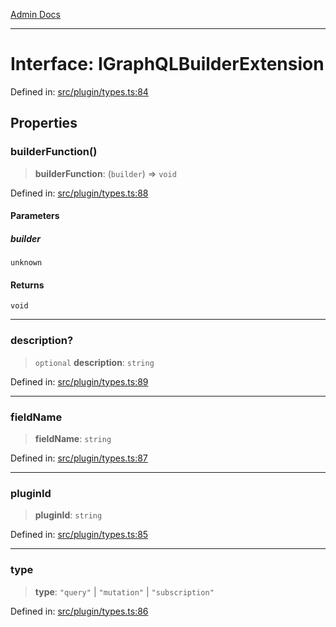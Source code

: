 [Admin Docs](/)

***

# Interface: IGraphQLBuilderExtension

Defined in: [src/plugin/types.ts:84](https://github.com/Sourya07/talawa-api/blob/583d62db9438de398bb9012a4a2617e2cb268b08/src/plugin/types.ts#L84)

## Properties

### builderFunction()

> **builderFunction**: (`builder`) => `void`

Defined in: [src/plugin/types.ts:88](https://github.com/Sourya07/talawa-api/blob/583d62db9438de398bb9012a4a2617e2cb268b08/src/plugin/types.ts#L88)

#### Parameters

##### builder

`unknown`

#### Returns

`void`

***

### description?

> `optional` **description**: `string`

Defined in: [src/plugin/types.ts:89](https://github.com/Sourya07/talawa-api/blob/583d62db9438de398bb9012a4a2617e2cb268b08/src/plugin/types.ts#L89)

***

### fieldName

> **fieldName**: `string`

Defined in: [src/plugin/types.ts:87](https://github.com/Sourya07/talawa-api/blob/583d62db9438de398bb9012a4a2617e2cb268b08/src/plugin/types.ts#L87)

***

### pluginId

> **pluginId**: `string`

Defined in: [src/plugin/types.ts:85](https://github.com/Sourya07/talawa-api/blob/583d62db9438de398bb9012a4a2617e2cb268b08/src/plugin/types.ts#L85)

***

### type

> **type**: `"query"` \| `"mutation"` \| `"subscription"`

Defined in: [src/plugin/types.ts:86](https://github.com/Sourya07/talawa-api/blob/583d62db9438de398bb9012a4a2617e2cb268b08/src/plugin/types.ts#L86)
